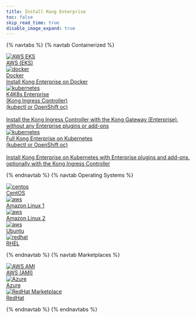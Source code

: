```yaml
---
title: Install Kong Enterprise
toc: false
skip_read_time: true
disable_image_expand: true
---
```

{% navtabs %}
{% navtab Containerized %}
<div class="docs-grid-install">
  
  <a href="https://aws.amazon.com/marketplace/pp/B086MZ3TV3?qid=1586561274348&sr=0-4&ref_=srh_res_product_title" class="docs-grid-install-block no-description">
    <img class="install-icon" src="https://2tjosk2rxzc21medji3nfn1g-wpengine.netdna-ssl.com/wp-content/uploads/2020/06/11-aws_logo_smile_1200x630-1.png" alt="AWS EKS" />
    <div class="install-text">AWS (EKS)</div>
  </a>

  <a href="/enterprise/{{page.kong_version}}/deployment/installation/docker" class="docs-grid-install-block">
    <img class="install-icon" src="https://doc-assets.konghq.com/install-logos/docker.png" alt="docker" />
    <div class="install-text">Docker</div>
    <div class="install-description">Install Kong Enterprise on Docker</div>
  </a>

  <a href="/enterprise/{{page.kong_version}}/kong-for-kubernetes/install" class="docs-grid-install-block">
    <img class="install-icon" src="/assets/images/icons/documentation/k8s-and-openshift.png" alt="kubernetes" />
    <div class="install-text">K4K8s Enterprise
    <br/>(Kong Ingress Controller)</div>
    <div class="install-description">(kubectl or OpenShift oc)
    <br/><br/>Install the Kong Ingress Controller with the Kong Gateway (Enterprise), without any Enterprise plugins or add-ons</div>
  </a>

  <a href="/enterprise/{{page.kong_version}}/kong-for-kubernetes/install-on-kubernetes" class="docs-grid-install-block">
    <img class="install-icon" src="/assets/images/icons/documentation/k8s-and-openshift.png" alt="kubernetes" />
    <div class="install-text">Full Kong Enterprise on Kubernetes</div>
    <div class="install-description">(kubectl or OpenShift oc)
    <br/><br/>Install Kong Enterprise on Kubernetes with Enterprise plugins and add-ons, optionally with the Kong Ingress Controller</div>
  </a>

</div>

{% endnavtab %}
{% navtab Operating Systems %}
<div class="docs-grid-install">
  <a href="/enterprise/{{page.kong_version}}/deployment/installation/centos" class="docs-grid-install-block no-description">
    <img class="install-icon" src="https://doc-assets.konghq.com/install-logos/centos.gif" alt="centos" />
    <div class="install-text">CentOS</div>
  </a>

  <a href="/enterprise/{{page.kong_version}}/deployment/installation/amazon-linux" class="docs-grid-install-block no-description">
    <img class="install-icon" src="https://doc-assets.konghq.com/install-logos/amazon-linux.png" alt="aws" />
    <div class="install-text">Amazon Linux 1</div>
  </a>

  <a href="/enterprise/{{page.kong_version}}/deployment/installation/amazon-linux-2" class="docs-grid-install-block no-description">
    <img class="install-icon" src="https://doc-assets.konghq.com/install-logos/amazon-linux.png" alt="aws" />
    <div class="install-text">Amazon Linux 2</div>
  </a>

  <a href="/enterprise/{{page.kong_version}}/deployment/installation/ubuntu" class="docs-grid-install-block no-description">
    <img class="install-icon" src="https://doc-assets.konghq.com/install-logos/ubuntu.png" alt="aws" />
    <div class="install-text">Ubuntu</div>
  </a>

  <a href="/enterprise/{{page.kong_version}}/deployment/installation/rhel" class="docs-grid-install-block no-description">
    <img class="install-icon" src="https://www.redhat.com/cms/managed-files/styles/wysiwyg_full_width/s3/Logo-RedHat-Hat-Color-CMYK%20%281%29.jpg?itok=Mf0Ff9jq" alt="redhat" />
    <div class="install-text">RHEL</div>
  </a>

</div>

{% endnavtab %}
{% navtab Marketplaces %}
<div class="docs-grid-install">

  <a href="https://aws.amazon.com/marketplace/pp/B084L6PQPY?ref_=srh_res_product_title" class="docs-grid-install-block no-description">
    <img class="install-icon" src="https://2tjosk2rxzc21medji3nfn1g-wpengine.netdna-ssl.com/wp-content/uploads/2020/06/11-aws_logo_smile_1200x630-1.png" alt="AWS AMI" />
    <div class="install-text">AWS (AMI)</div>
  </a>

  <a href="https://azuremarketplace.microsoft.com/en-us/marketplace/apps/konginc1581527938760.kongee2020ubuntuxenial?tab=Overview" class="docs-grid-install-block no-description">
    <img class="install-icon" src="https://2tjosk2rxzc21medji3nfn1g-wpengine.netdna-ssl.com/wp-content/uploads/2020/05/Azure_.png" alt="Azure" />
    <div class="install-text">Azure</div>
  </a>

  <a href="https://marketplace.redhat.com/en-us/products/kong-enterprise-rhm" class="docs-grid-install-block no-description">
    <img class="install-icon" src="https://2tjosk2rxzc21medji3nfn1g-wpengine.netdna-ssl.com/wp-content/uploads/2020/05/Red-Hat-Marketplace-logo-832-320-1.png" alt="RedHat Marketplace" />
    <div class="install-text">RedHat</div>
  </a>
</div>

{% endnavtab %}
{% endnavtabs %}
